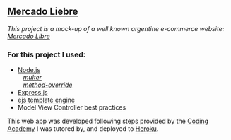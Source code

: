 [Mercado Liebre](https://mercado-liebre-smg.herokuapp.com/)
---

_This project is a mock-up of a well known argentine e-commerce website: [Mercado Libre](https://www.mercadolibre.com.ar/)_


<h3>For this project I used:</h3>  

- [Node.js](https://nodejs.org)  
&nbsp;&nbsp; *[multer](https://www.npmjs.com/package/multer)*  
&nbsp;&nbsp; *[method-override](https://www.npmjs.com/package/method-override)* 
- [Express.js](https://expressjs.com/)  
- [ejs template engine](https://ejs.co/)  
- Model View Controller best practices

This web app was developed following steps provided by the [Coding Academy](https://www.digitalhouse.com/) I was tutored by, and deployed to [Heroku](https://devcenter.heroku.com/start).